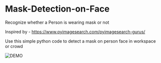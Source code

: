 # Mask-Detection-on-Face

Recognize whether a Person is wearing mask or not

Inspired by - https://www.pyimagesearch.com/pyimagesearch-gurus/

Use this simple python code to detect a mask on person face in workspace or crowd

![DEMO](https://github.com/RaghavSaxena96/Mask-Recognition-on-Face/blob/master/demo.png)
